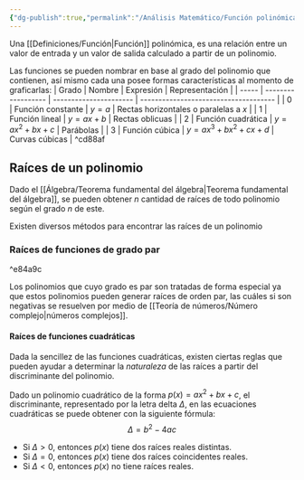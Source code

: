 ```yaml
---
{"dg-publish":true,"permalink":"/Análisis Matemático/Función polinómica/"}
---
```


Una [[Definiciones/Función\|Función]] polinómica, es una relación entre un valor de entrada y un valor de salida calculado a partir de un polinomio.

Las funciones se pueden nombrar en base al grado del polinomio que contienen, así mismo cada una posee formas características al momento de graficarlas:
| Grado | Nombre             | Expresión              | Representación                        |
| ----- | ------------------ | ---------------------- | ------------------------------------- |
| 0     | Función constante  | $y=a$                  | Rectas horizontales o paralelas a $x$ |
| 1     | Función lineal     | $y=ax+b$               | Rectas oblicuas                       |
| 2     | Función cuadrática | $y=ax^{2}+bx+c$        | Parábolas                             |
| 3     | Función cúbica     | $y=ax^{3}+bx^{2}+cx+d$ | Curvas cúbicas                                      | ^cd88af

## Raíces de un polinomio
Dado el [[Álgebra/Teorema fundamental del álgebra\|Teorema fundamental del álgebra]], se pueden obtener $n$ cantidad de raíces de todo polinomio según el grado $n$ de este.

Existen diversos métodos para encontrar las raíces de un polinomio
### Raíces de funciones de grado par

^e84a9c

Los polinomios que cuyo grado es par son tratadas de forma especial ya que estos polinomios pueden generar raíces de orden par, las cuáles si son negativas se resuelven por medio de [[Teoría de números/Número complejo\|números complejos]].
#### Raíces de funciones cuadráticas
Dada la sencillez de las funciones cuadráticas, existen ciertas reglas que pueden ayudar a determinar la *naturaleza* de las raíces a partir del discriminante del polinomio.

Dado un polinomio cuadrático de la forma $p(x)=ax^{2}+bx+c$, el discriminante, representado por la letra delta $\Delta$, en las ecuaciones cuadráticas se puede obtener con la siguiente fórmula: 
$$\Delta=b^{2}-4ac$$
- Si $\Delta>0$, entonces $p(x)$ tiene dos raíces reales distintas.
- Si $\Delta = 0$, entonces $p(x)$ tiene dos raíces coincidentes reales.
- Si $\Delta<0$, entonces $p(x)$ no tiene raíces reales.